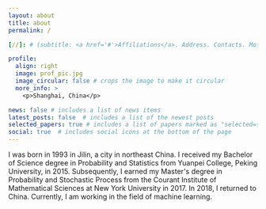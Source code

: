 ```yaml
---
layout: about
title: about
permalink: /

[//]: # (subtitle: <a href='#'>Affiliations</a>. Address. Contacts. Moto. Etc.)

profile:
  align: right
  image: prof_pic.jpg
  image_circular: false # crops the image to make it circular
  more_info: >
    <p>Shanghai, China</p>

news: false # includes a list of news items
latest_posts: false  # includes a list of the newest posts
selected_papers: true # includes a list of papers marked as "selected={true}"
social: true  # includes social icons at the bottom of the page
---
```


I was born in 1993 in Jilin, a city in northeast China. I received my Bachelor of Science degree in Probability and Statistics from Yuanpei College, Peking University, in 2015. Subsequently, I earned my Master's degree in Probability and Stochastic Process from the Courant Institute of Mathematical Sciences at New York University in 2017. In 2018, I returned to China. Currently, I am working in the field of machine learning.

[//]: # (Write your biography here. Tell the world about yourself. Link to your favorite [subreddit]&#40;http://reddit.com&#41;. You can put a picture in, too. The code is already in, just name your picture `prof_pic.jpg` and put it in the `img/` folder.)

[//]: # ()
[//]: # (Put your address / P.O. box / other info right below your picture. You can also disable any of these elements by editing `profile` property of the YAML header of your `_pages/about.md`. Edit `_bibliography/papers.bib` and Jekyll will render your [publications page]&#40;/al-folio/publications/&#41; automatically.)

[//]: # ()
[//]: # (Link to your social media connections, too. This theme is set up to use [Font Awesome icons]&#40;http://fortawesome.github.io/Font-Awesome/&#41; and [Academicons]&#40;https://jpswalsh.github.io/academicons/&#41;, like the ones below. Add your Facebook, Twitter, LinkedIn, Google Scholar, or just disable all of them.)
